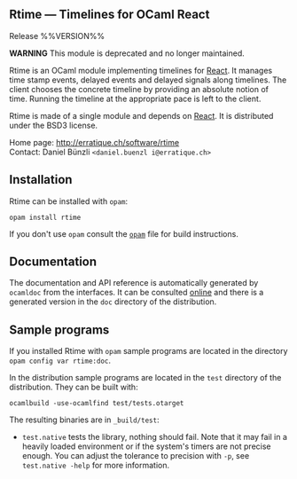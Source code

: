 Rtime — Timelines for OCaml React
-------------------------------------------------------------------------------
Release %%VERSION%%

**WARNING** This module is deprecated and no longer maintained.

Rtime is an OCaml module implementing timelines for [React][1].  It
manages time stamp events, delayed events and delayed signals along
timelines. The client chooses the concrete timeline by providing an
absolute notion of time. Running the timeline at the appropriate pace
is left to the client.

Rtime is made of a single module and depends on [React][1]. It is
distributed under the BSD3 license.

[1]: http://erratique.ch/software/react

Home page: http://erratique.ch/software/rtime  
Contact: Daniel Bünzli `<daniel.buenzl i@erratique.ch>`


## Installation

Rtime can be installed with `opam`:

    opam install rtime

If you don't use `opam` consult the [`opam`](opam) file for build
instructions.


## Documentation

The documentation and API reference is automatically generated by
`ocamldoc` from the interfaces. It can be consulted [online][3]
and there is a generated version in the `doc` directory of the 
distribution. 

[3]: http://erratique.ch/software/rtime/doc/Rtime


## Sample programs

If you installed Rtime with `opam` sample programs are located in
the directory `opam config var rtime:doc`.

In the distribution sample programs are located in the `test`
directory of the distribution. They can be built with:

    ocamlbuild -use-ocamlfind test/tests.otarget

The resulting binaries are in `_build/test`:

- `test.native` tests the library, nothing should fail. Note that it
  may fail in a heavily loaded environment or if the system's timers
  are not precise enough. You can adjust the tolerance to precision
  with `-p`, see `test.native -help` for more information.
  
